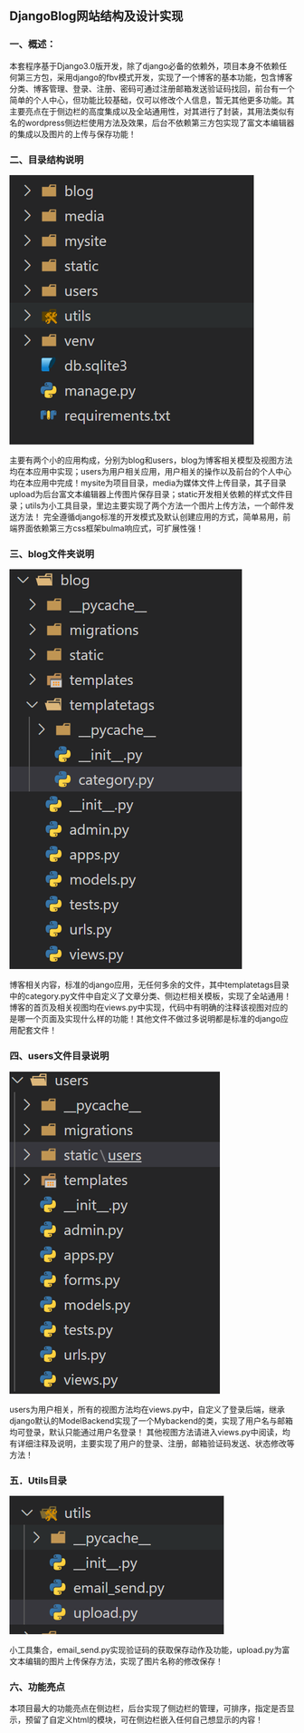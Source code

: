## DjangoBlog网站结构及设计实现

### 一、概述：
本套程序基于Django3.0版开发，除了django必备的依赖外，项目本身不依赖任何第三方包，采用django的fbv模式开发，实现了一个博客的基本功能，包含博客分类、博客管理、登录、注册、密码可通过注册邮箱发送验证码找回，前台有一个简单的个人中心，但功能比较基础，仅可以修改个人信息，暂无其他更多功能。其主要亮点在于侧边栏的高度集成以及全站通用性，对其进行了封装，其用法类似有名的wordpress侧边栏使用方法及效果，后台不依赖第三方包实现了富文本编辑器的集成以及图片的上传与保存功能！

### 二、目录结构说明
![输入图片说明](%E5%9B%BE%E7%89%871.png)

主要有两个小的应用构成，分别为blog和users，blog为博客相关模型及视图方法均在本应用中实现；users为用户相关应用，用户相关的操作以及前台的个人中心均在本应用中完成！mysite为项目目录，media为媒体文件上传目录，其子目录upload为后台富文本编辑器上传图片保存目录；static开发相关依赖的样式文件目录；utils为小工具目录，里边主要实现了两个方法一个图片上传方法，一个邮件发送方法！
完全遵循django标准的开发模式及默认创建应用的方式，简单易用，前端界面依赖第三方css框架bulma响应式，可扩展性强！

### 三、blog文件夹说明
![输入图片说明](%E5%9B%BE%E7%89%872.png)

博客相关内容，标准的django应用，无任何多余的文件，其中templatetags目录中的category.py文件中自定义了文章分类、侧边栏相关模板，实现了全站通用！博客的首页及相关视图均在views.py中实现，代码中有明确的注释该视图对应的是哪一个页面及实现什么样的功能！其他文件不做过多说明都是标准的django应用配套文件！

### 四、users文件目录说明
![输入图片说明](%E5%9B%BE%E7%89%873.png)

users为用户相关，所有的视图方法均在views.py中，自定义了登录后端，继承django默认的ModelBackend实现了一个Mybackend的类，实现了用户名与邮箱均可登录，默认只能通过用户名登录！
其他视图方法请进入views.py中阅读，均有详细注释及说明，主要实现了用户的登录、注册，邮箱验证码发送、状态修改等方法！

### 五．Utils目录
![输入图片说明](%E5%9B%BE%E7%89%874.png)

小工具集合，email_send.py实现验证码的获取保存动作及功能，upload.py为富文本编辑的图片上传保存方法，实现了图片名称的修改保存！

### 六、功能亮点
本项目最大的功能亮点在侧边栏，后台实现了侧边栏的管理，可排序，指定是否显示，预留了自定义html的模块，可在侧边栏嵌入任何自己想显示的内容！
